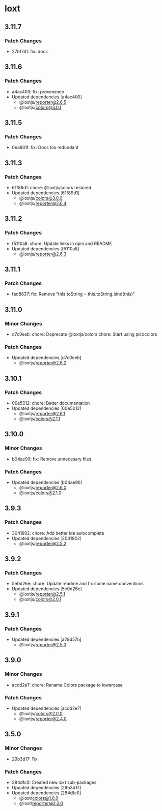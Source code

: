 # loxt

## 3.11.7

### Patch Changes

- 27bf741: fix: docs

## 3.11.6

### Patch Changes

- a4ac400: fix: provenance
- Updated dependencies [a4ac400]
  - @loxtjs/reporter@2.6.5
  - @loxtjs/colors@3.0.1

## 3.11.5

### Patch Changes

- 0ea861f: fix: Docs too redundant

## 3.11.3

### Patch Changes

- 61f89d1: chore: @loxtjs/colors restored
- Updated dependencies [61f89d1]
  - @loxtjs/colors@3.0.0
  - @loxtjs/reporter@2.6.4

## 3.11.2

### Patch Changes

- f5110a8: chore: Update links in npm and README
- Updated dependencies [f5110a8]
  - @loxtjs/reporter@2.6.3

## 3.11.1

### Patch Changes

- fad8637: fix: Remove "this.toString = this.toString.bind(this)"

## 3.11.0

### Minor Changes

- d7c0eeb: chore: Deprecate @loxtjs/colors
  chore: Start using picocolors

### Patch Changes

- Updated dependencies [d7c0eeb]
  - @loxtjs/reporter@2.6.2

## 3.10.1

### Patch Changes

- 00e5012: chore: Better documentation
- Updated dependencies [00e5012]
  - @loxtjs/reporter@2.6.1
  - @loxtjs/colors@2.1.1

## 3.10.0

### Minor Changes

- b04ae90: fix: Remove unnecesary files

### Patch Changes

- Updated dependencies [b04ae90]
  - @loxtjs/reporter@2.6.0
  - @loxtjs/colors@2.1.0

## 3.9.3

### Patch Changes

- 3041902: chore: Add better ide autocomplete
- Updated dependencies [3041902]
  - @loxtjs/reporter@2.5.2

## 3.9.2

### Patch Changes

- 5e0d26e: chore: Update readme and fix some name conventions
- Updated dependencies [5e0d26e]
  - @loxtjs/reporter@2.5.1
  - @loxtjs/colors@2.0.1

## 3.9.1

### Patch Changes

- Updated dependencies [a79d57b]
  - @loxtjs/reporter@2.5.0

## 3.9.0

### Minor Changes

- acdd2e7: chore: Rename Colors package to lowercase

### Patch Changes

- Updated dependencies [acdd2e7]
  - @loxtjs/colors@2.0.0
  - @loxtjs/reporter@2.4.0

## 3.5.0

### Minor Changes

- 29b3d17: Fix

### Patch Changes

- 284dfc0: Created new loxt sub-packages
- Updated dependencies [29b3d17]
- Updated dependencies [284dfc0]
  - @loxt/colors@1.0.0
  - @loxt/reporter@2.0.0
